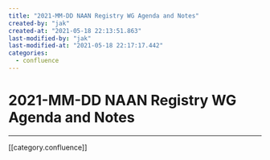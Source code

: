 ```yaml
---
title: "2021-MM-DD NAAN Registry WG Agenda and Notes"
created-by: "jak"
created-at: "2021-05-18 22:13:51.863"
last-modified-by: "jak"
last-modified-at: "2021-05-18 22:17:17.442"
categories:
  - confluence
---
```


# 2021-MM-DD NAAN Registry WG Agenda and Notes


---

[[category.confluence]]
